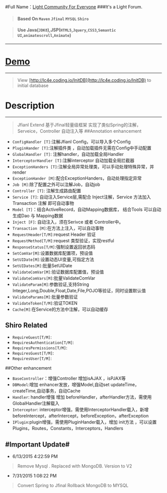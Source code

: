#Full Name：[Light Community For Everyone](http://www.lc4e.com)
###It's a Light Forum.
>#### Based On `Maven` `Jfinal` `MYSQL` `Shiro`

>#### Use Java(`JDK8`),JSP(`HTML5`,`Jquery`,`CSS3`,`Semantic UI`,`animatescroll`,`Animate`)

----------
# [Demo](http://lc4e.coding.io) #
----------
> View [http://lc4e.coding.io/InitDB](http://lc4e.coding.io/InitDB) to initial database 

# Description #
----------
>Jfianl Extend 基于Jfinal轻量级框架 
>实现了类似Spring的注解，Serveice，Controller 自动注入等
##Annotation enhancement 


- `ConfigHandler [T]`:注解Jfianl Config，可以导入多个Config
- `PluginHander [T]`:注解插件类 ，自动加载插件无需在Config中手动配置
- `GlobalHandler [T]`: 注解handler，自动加载全局Handler
- `InterceptorHandler [T]`:注解interceptor 自动加载全局拦截器
- `ExceptionHanders [T]`:注解全局异常处理类，可以手动处理特殊异常，并render
- `ExceptionHander [M]`:配合ExceptionHanders，自动处理指定异常
- `Job [M]`:除了配置之外可以注解Job，自动job
- `Controller [T]`: 注解生成路由配置
- `Service [T]`: 自动注入Service层,需配合 Inject注解，Service 方法加入Transaction 注解 即可自动事物
- `Model [T]`：结合ActiveRecord，自动Mapping数据库， 结合Tools 可以自动生成Dao 与 Mapping数据
- `Inject [F]`: 自动注入，须在Serivce 或者 Controller中。
- `Transaction [M]`:在方法上注入，可以自动事物
- `RequestHeader[T/M]`:request Header 验证
- `RequestMethod[T/M]`:request 类型验证，实现restful
- `ResponseStatus[T/M]`:强制设置返回状态码
- `SetComVar[M]`:设置数据库配置项，预设值
- `SetUIDate[M]`:设置动态UI变量,可指定方法
- `SetUIDates[M]`:批量SetUIDate
- `ValidateComVar[M]`:验证数据库配置值，预设值
- `ValidateComVars[M]`:批量ValidateComVar
- `ValidateParam[M]`:参数验证,支持String Integer,Long,Double,Float,Date,File,POJO等验证，同时设置默认值
- `ValidateParams[M]`:批量参数验证
- `ValidateToken[T/M]`:验证TOKEN
- `Cache[M]`:在Service的方法中注解，可以自动缓存

## Shiro Related
- `RequireGuest[T/M]`:
- `RequiresAuthentication[T/M]`:
- `RequiresPermissions[T/M]`:
- `RequiresGuest[T/M]`:
- `RequiresUser[T/M]`:


##Other enhancement
- `BaseController`：增强Controller 增加isAJAX ，isPJAX等
- `DBModel`:增加 enhancer发放，增强Model,自动set updateTime，createTime,自动事务，自动Cache
- `Handler`: handler增强 增加 beforeHandler，afterHandler方法，需使用GlobalHandler注解载入
- `Interceptor`: interceptor增强，需使用InterceptorHandler载入，新增beforeIntercept，afterIntercept，beforeException，afterException
- `IPlugin`:plugin增强，需使用PluginHander载入，增加 init方法 ，可以设置Plugins，Routes，Constants，Interceptors，Handlers


#Important Update#
----------
- 6/13/2015 4:22:59 PM 
> Remove Mysql . Replaced with MongoDB.
> Version to V2

- 7/31/2015 1:08:22 PM 
> Convert Spring to Jfinal
> Rollback MongoDB to MYSQL
